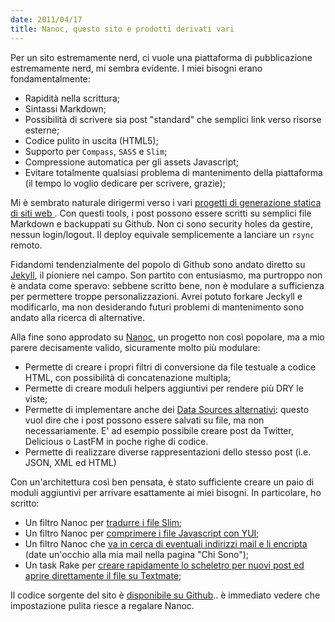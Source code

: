 ```yaml
---
date: 2011/04/17
title: Nanoc, questo sito e prodotti derivati vari
---
```


Per un sito estremamente nerd, ci vuole una piattaforma di pubblicazione estremamente nerd, mi sembra evidente. I miei bisogni erano fondamentalmente:

* Rapidità nella scrittura;
* Sintassi Markdown;
* Possibilità di scrivere sia post "standard" che semplici link verso risorse esterne;
* Codice pulito in uscita (HTML5);
* Supporto per `Compass`, `SASS` e `Slim`;
* Compressione automatica per gli assets Javascript;
* Evitare totalmente qualsiasi problema di mantenimento della piattaforma (il tempo lo voglio dedicare per scrivere, grazie);

Mi è sembrato naturale dirigermi verso i vari [progetti di generazione statica di siti web  ](http://ruby-toolbox.com/categories/static_website_generation.html). Con questi tools, i post possono essere scritti su semplici file Markdown e backuppati su Github. Non ci sono security holes da gestire, nessun login/logout. Il deploy equivale semplicemente a lanciare un `rsync` remoto.

Fidandomi tendenzialmente del popolo di Github sono andato diretto su [Jekyll](https://github.com/mojombo/jekyll/wiki), il pioniere nel campo. Son partito con entusiasmo, ma purtroppo non è andata come speravo: sebbene scritto bene, non è modulare a sufficienza per permettere troppe personalizzazioni. Avrei potuto forkare Jeckyll e modificarlo, ma non desiderando futuri problemi di mantenimento sono andato alla ricerca di alternative.

Alla fine sono approdato su [Nanoc](http://nanoc.stoneship.org/), un progetto non così popolare, ma a mio parere decisamente valido, sicuramente molto più modulare:

* Permette di creare i propri filtri di conversione da file testuale a codice HTML, con possibilità di concatenazione multipla;
* Permette di creare moduli helpers aggiuntivi per rendere più DRY le viste;
* Permette di implementare anche dei [Data Sources alternativi](http://projects.stoneship.org/trac/nanoc/wiki/DataSources): questo vuol dire che i post possono essere salvati su file, ma non necessariamente. E' ad esempio possibile creare post da Twitter, Delicious o LastFM in poche righe di codice.
* Permette di realizzare diverse rappresentazioni dello stesso post (i.e. JSON, XML ed HTML)

Con un'architettura così ben pensata, è stato sufficiente creare un paio di moduli aggiuntivi per arrivare esattamente ai miei bisogni. In particolare, ho scritto:

* Un filtro Nanoc per [tradurre i file Slim](https://github.com/stefanoverna/stefanoverna.com/blob/master/lib/slim.rb);
* Un filtro Nanoc per [comprimere i file Javascript con YUI](https://github.com/stefanoverna/stefanoverna.com/blob/master/lib/yui.rb);
* Un filtro Nanoc che [va in cerca di eventuali indirizzi mail e li encripta](https://github.com/stefanoverna/stefanoverna.com/blob/master/lib/email_filter.rb) (date un'occhio alla mia mail nella pagina "Chi Sono");
* Un task Rake per [creare rapidamente lo scheletro per nuovi post ed aprire direttamente il file su Textmate](https://github.com/stefanoverna/stefanoverna.com/blob/master/Rakefile);

Il codice sorgente del sito è [disponibile su Github](https://github.com/stefanoverna/stefanoverna.com).. è immediato vedere che impostazione pulita riesce a regalare Nanoc.
